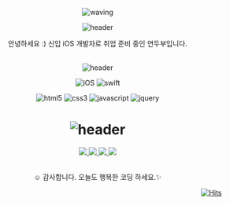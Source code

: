 <div align="center">
  
  <!-- 그라데이션 효과 Hello! https://github.com/kyechan99/capsule-render 여기서 사용 가능 -->
  ![waving](https://capsule-render.vercel.app/api?type=waving&height=180&text=Hello!&fontAlign=80&fontAlignY=40&color=gradient)
  
  <!--   글자색 변경 가능한 헤더테그를 사용 (가운데 정렬) https://github.com/kyechan99/capsule-render 깃허브 참고 -->
  ![header](https://capsule-render.vercel.app/api?type=cylinder&height=30&section=header&text=Intro%20👋🏻&fontSize=20&color=fff&fontColor=C19AE4)
  
  <!--   인사말 -->
  안녕하세요 :)
  신입 iOS 개발자로 취업 준비 중인 연두부입니다.
  <br><br>

  ![header](https://capsule-render.vercel.app/api?type=cylinder&height=30&section=header&text=👩🏻‍🔧Tech%20Stack&fontSize=20&color=fff&fontColor=C19AE4)
  
  ![iOS](https://img.shields.io/badge/-iOS-A7B1B6?logo=Apple&logoColor=fff) ![swift](https://img.shields.io/badge/-Swift-F05138?logo=swift&logoColor=fff)
  
  ![html5](https://img.shields.io/badge/-HTML5-E34F26?logo=html5&logoColor=fff) ![css3](https://img.shields.io/badge/-CSS3-1572B6?logo=css3&logoColor=fff) ![javascript](https://img.shields.io/badge/-JavaScript-000?logo=javascript&logoColor=F7DF1E) ![jquery](https://img.shields.io/badge/-jQuery-fff?logo=jquery&logoColor=0769AD)
  
  
  # ![header](https://capsule-render.vercel.app/api?type=cylinder&height=25&section=header&text=📞Contacts&fontSize=20&color=fff&fontColor=C19AE4)
  
  <!--   그라데이션 구분선 -->
  <!--      ![header](https://capsule-render.vercel.app/api?type=rect&color=gradient&height=1) -->

  <!--   이력서, 블로그, outlook Email, Gmail 링크 -->
  <p>
    <a target="_blank" href="https://www.notion.so/14a6920f8b04429591b1048187ace620">
      <img src="https://img.shields.io/badge/notion 이력서-fff?style=for-the-badge&logo=Notion&logoColor=000">
    </a>
    <a target="_blank" href="https://db-foot.tistory.com">
      <img src="https://img.shields.io/badge/Tistory 블로그-fff?style=for-the-badge&logo=Tistory&logoColor=000">
    </a>
    <a target="_blank" href="mailto:yeonji23@outlook.com">
      <img src="https://img.shields.io/badge/outlook email-fff?style=for-the-badge&logo=Microsoft Outlook&logoColor=0078D4">
    </a>
    <a target="_blank" href="mailto:yeonji3127@gmail.com">
      <img src="https://img.shields.io/badge/Gmail-fff?style=for-the-badge&logo=Gmail&logoColor=EA4335">
    </a>
  </p>
   
  <br>
  <!--   끝인사 -->
    ☺ 감사합니다. 오늘도 행복한 코딩 하세요.✨
  
  <!--   히스토리 깃허브 방문자 수 확인 가능 (오른쪽 정렬) https://hits.seeyoufarm.com 여기서 커스텀 가능 -->
  <div align="right">
  
  [![Hits](https://hits.seeyoufarm.com/api/count/incr/badge.svg?url=https%3A%2F%2Fgithub.com%2Fcalliyeonji&count_bg=%23C99EEF&title_bg=%23CCCCCC&icon=smugmug.svg&icon_color=%23ffffff&title=hits&edge_flat=false)](https://hits.seeyoufarm.com)
    
  </div>
</div>

<!--
**calliyeonji/calliyeonji** is a ✨ _special_ ✨ repository because its `README.md` (this file) appears on your GitHub profile.

Here are some ideas to get you started:

- 🔭 I’m currently working on ...
- 🌱 I’m currently learning ...
- 👯 I’m looking to collaborate on ...
- 🤔 I’m looking for help with ...
- 💬 Ask me about ...
- 📫 How to reach me: ...
- 😄 Pronouns: ...
- ⚡ Fun fact: ...
-->
